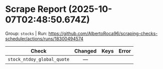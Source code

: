 # Scrape Report (2025-10-07T02:48:50.674Z)

Group: `stocks`  |  Run: https://github.com/AlbertoRoca96/scraping-checks-scheduler/actions/runs/18300494574

| Check | Changed | Keys | Error |
|---|:---:|:--|:--|
| `stock_ntdoy_global_quote` | — |  |  |
